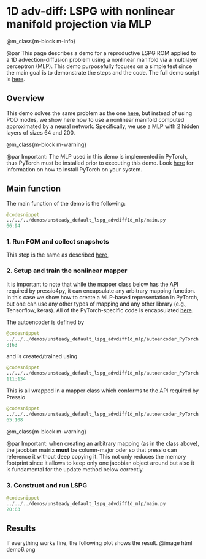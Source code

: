 
# 1D adv-diff: LSPG with nonlinear manifold projection via MLP


@m_class{m-block m-info}

@par
This page describes a demo for a reproductive LSPG ROM applied to a
1D advection-diffusion problem using a nonlinear manifold via a multilayer perceptron (MLP).
This demo purposefully focuses on a simple test since the main goal is
to demonstrate the steps and the code.
The full demo script is [here](https://github.com/Pressio/pressio4py/blob/master/demos/unsteady_default_lspg_advdiff1d_mlp/main.py).

## Overview
This demo solves the same problem as the one
[here](https://pressio.github.io/pressio4py/html/md_pages_demos_demo1.html),
but instead of using POD modes, we show here how to use
a nonlinear manifold computed approximated by a neural network.
Specifically, we use a MLP with 2 hidden layers of sizes 64 and 200.

@m_class{m-block m-warning}

@par Important:
The MLP used in this demo is implemented in PyTorch, thus PyTorch must be installed prior to executing this demo.
Look [here](https://pytorch.org/get-started/locally/) for information on how to install PyTorch on your system.


<!-- ## Imports -->
<!-- The imports needed are: -->
<!-- ```py -->
<!-- from adv_diff1d import *					# the fom class -->
<!-- from adv_diff_1d_fom import doFom			# the function to collect fom data -->
<!-- from pressio4py import rom as rom -->
<!-- from pressio4py import solvers as solvers -->
<!-- ``` -->

## Main function
The main function of the demo is the following:
```py
@codesnippet
../../../demos/unsteady_default_lspg_advdiff1d_mlp/main.py
66:94
```

### 1. Run FOM and collect snapshots
This step is the same as described [here](https://pressio.github.io/pressio4py/html/md_pages_demos_demo1.html),


### 2. Setup and train the nonlinear mapper
It is important to note that while the mapper class below has
the API required by pressio4py, it can encapsulate any arbitrary mapping function.
In this case we show how to create a MLP-based representation in PyTorch, but one
can use any other types of mapping and any other library (e.g., Tensorflow, keras).
All of the PyTorch-specific code is encapsulated [here](https://github.com/Pressio/pressio4py/blob/master/demos/unsteady_default_lspg_advdiff1d_mlp/autoencoder_PyTorch.py).

The autoencoder is defined by
```py
@codesnippet
../../../demos/unsteady_default_lspg_advdiff1d_mlp/autoencoder_PyTorch.py
8:63
```

and is created/trained using
```py
@codesnippet
../../../demos/unsteady_default_lspg_advdiff1d_mlp/autoencoder_PyTorch.py
111:134
```

This is all wrapped in a mapper class which conforms to the API required by Pressio
```py
@codesnippet
../../../demos/unsteady_default_lspg_advdiff1d_mlp/autoencoder_PyTorch.py
65:108
```

@m_class{m-block m-warning}

@par Important:
when creating an arbitrary mapping (as in the class above),
the jacobian matrix **must** be column-major oder so that pressio
can reference it without deep copying it. This not only reduces the
memory footprint since it allows to keep only one jacobian object
around but also it is fundamental for the update method below correctly.


### 3. Construct and run LSPG
```py
@codesnippet
../../../demos/unsteady_default_lspg_advdiff1d_mlp/main.py
20:63
```

## Results
If everything works fine, the following plot shows the result.
@image html demo6.png
